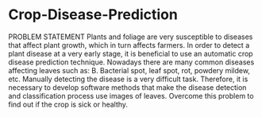 # Crop-Disease-Prediction

PROBLEM STATEMENT
Plants and foliage are very susceptible to diseases that affect plant growth, which in turn affects farmers. In order to detect a plant disease at a very early stage, it is beneficial to use
an automatic crop disease prediction technique. Nowadays there are many common diseases affecting leaves such as: B. Bacterial spot, leaf spot, rot, powdery mildew, etc. Manually detecting the disease is a very difficult task. Therefore, it is necessary to develop software methods that make the disease detection and classification process use images of leaves. Overcome this problem to find out if the crop is sick or healthy.
